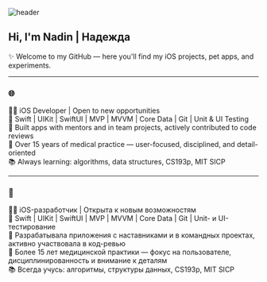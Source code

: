 ![header](https://capsule-render.vercel.app/api?type=waving&height=130&color=2ea44f&text=∞%20Code%20•%20Create%20•%20Care%20∞&section=header&reversal=false&textBg=false&fontSize=30&fontColor=FFFFFF&fontAlign=50&fontAlignY=27&animation=fadeIn&descAlign=60)
## Hi, I'm Nadin | Надежда
✨ Welcome to my GitHub — here you'll find my iOS projects, pet apps, and experiments.

---

### 🌐
👩‍💻 iOS Developer | Open to new opportunities  
📱 Swift | UIKit | SwiftUI | MVP | MVVM | Core Data | Git | Unit & UI Testing  
🎯 Built apps with mentors and in team projects, actively contributed to code reviews  
🧠 Over 15 years of medical practice — user-focused, disciplined, and detail-oriented  
📚 Always learning: algorithms, data structures, CS193p, MIT SICP  

---

### 💬
👩‍💻 iOS-разработчик | Открыта к новым возможностям  
📱 Swift | UIKit | SwiftUI | MVP | MVVM | Core Data | Git | Unit- и UI- тестирование  
🎯 Разрабатывала приложения с наставниками и в командных проектах, активно участвовала в код-ревью  
🧠 Более 15 лет медицинской практики — фокус на пользователе, дисциплинированность и внимание к деталям  
📚 Всегда учусь: алгоритмы, структуры данных, CS193p, MIT SICP  
